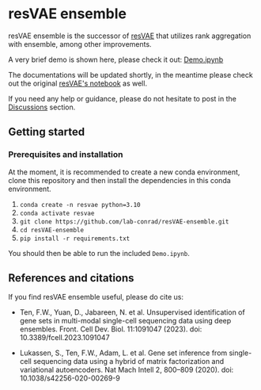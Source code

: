 # resVAE ensemble

resVAE ensemble is the successor of [resVAE](https://github.com/lab-conrad/resvae) that utilizes rank aggregation with ensemble, among other improvements.

A very brief demo is shown here, please check it out: [Demo.ipynb](https://github.com/fwten/resVAE-ensemble/blob/main/Demo.ipynb)

The documentations will be updated shortly, in the meantime please check out the original [resVAE's notebook](https://github.com/lab-conrad/resVAE/blob/main/Example_notebook.ipynb) as well.

If you need any help or guidance, please do not hesitate to post in the [Discussions](https://github.com/lab-conrad/resVAE-ensemble/discussions) section.

## Getting started

### Prerequisites and installation

At the moment, it is recommended to create a new conda environment, clone this repository and then install the dependencies in this conda environment.

1. `conda create -n resvae python=3.10`
2. `conda activate resvae`
3. `git clone https://github.com/lab-conrad/resVAE-ensemble.git`
4. `cd resVAE-ensemble`
5. `pip install -r requirements.txt`

You should then be able to run the included `Demo.ipynb`.




## References and citations

If you find resVAE ensemble useful, please do cite us:

* Ten, F.W., Yuan, D., Jabareen, N. et al. Unsupervised identification of gene sets in multi-modal single-cell sequencing data using deep ensembles. Front. Cell Dev. Biol. 11:1091047 (2023). doi: 10.3389/fcell.2023.1091047

* Lukassen, S., Ten, F.W., Adam, L. et al. Gene set inference from single-cell sequencing data using a hybrid of matrix factorization and variational autoencoders. Nat Mach Intell 2, 800–809 (2020). doi: 10.1038/s42256-020-00269-9

